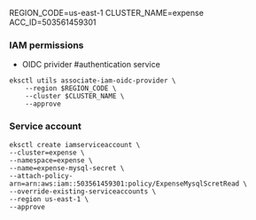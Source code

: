 
REGION_CODE=us-east-1
CLUSTER_NAME=expense
ACC_ID=503561459301

### IAM permissions
* OIDC privider  #authentication service
```
eksctl utils associate-iam-oidc-provider \
    --region $REGION_CODE \
    --cluster $CLUSTER_NAME \
    --approve
```
### Service account
```
eksctl create iamserviceaccount \
--cluster=expense \
--namespace=expense \
--name=expense-mysql-secret \
--attach-policy-arn=arn:aws:iam::503561459301:policy/ExpenseMysqlScretRead \
--override-existing-serviceaccounts \
--region us-east-1 \
--approve
```     